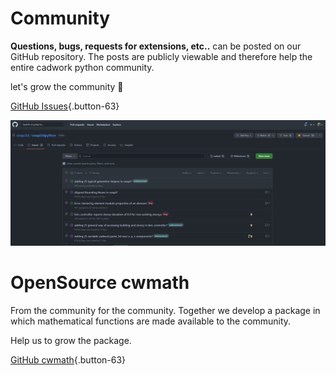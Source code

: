 # Community

**Questions, bugs, requests for extensions, etc..** can be posted on our GitHub repository. 
The posts are publicly viewable and therefore help the entire cadwork python community. 

let's grow the community :rocket:

[GitHub Issues](https://github.com/cwapi3d/cwapi3dpython/issues){.button-63} 

![Screenshot](img/issues.png)


# OpenSource cwmath

From the community for the community. 
Together we develop a package in which mathematical functions are made available to the community. 

Help us to grow the package.

[GitHub cwmath](https://github.com/cwapi3d/cwmath){.button-63} 
